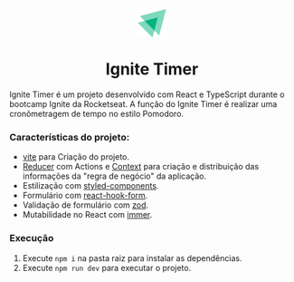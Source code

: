 <p align="center">
  <img src="src/assets/Logo.svg" width="50px" align="center" alt="Ignite Timer logo" />
  <h1 align="center">Ignite Timer</h1>
</p>
Ignite Timer é um projeto desenvolvido com React e TypeScript durante o bootcamp Ignite da Rocketseat.
A função do Ignite Timer é realizar uma cronômetragem de tempo no estilo Pomodoro.

### Características do projeto:
- [vite](https://vitejs.dev/) para Criação do projeto.
- [Reducer](https://pt-br.reactjs.org/docs/hooks-reference.html#usereducer) com Actions e [Context](https://pt-br.reactjs.org/docs/context.html#reactcreatecontext) para criação e distribuição das informações da "regra de negócio" da aplicação.
- Estilização com [styled-components](https://styled-components.com).
- Formulário com [react-hook-form](https://react-hook-form.com).
- Validação de formulário com [zod](https://zod.dev).
- Mutabilidade no React com [immer](https://github.com/immerjs/immer#immer).

### Execução
1. Execute `npm i` na pasta raiz para instalar as dependências.
2. Execute `npm run dev` para executar o projeto.
